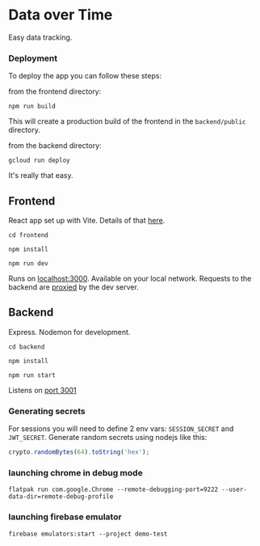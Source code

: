 # Data over Time

Easy data tracking.

### Deployment

To deploy the app you can follow these steps:

from the frontend directory:

`npm run build`

This will create a production build of the frontend in the `backend/public` directory.

from the backend directory:

`gcloud run deploy`

It's really that easy.


## Frontend

React app set up with Vite. Details of that [here](https://vitejs.dev/guide/).

`cd frontend`

`npm install`

`npm run dev`

Runs on [localhost:3000](http://localhost:3000). Available on your local network. Requests to the backend are [proxied](https://vitejs.dev/config/server-options.html#server-proxy) by the dev server. 

## Backend

Express. Nodemon for development. 

`cd backend`

`npm install`

`npm run start`

Listens on [port 3001](http://localhost:3001) 

### Generating secrets

For sessions you will need to define 2 env vars: `SESSION_SECRET` and `JWT_SECRET`. Generate random secrets using nodejs like this:
```js
crypto.randomBytes(64).toString('hex');
```

### launching chrome in debug mode
`flatpak run com.google.Chrome --remote-debugging-port=9222 --user-data-dir=remote-debug-profile`


### launching firebase emulator
`firebase emulators:start --project demo-test`
